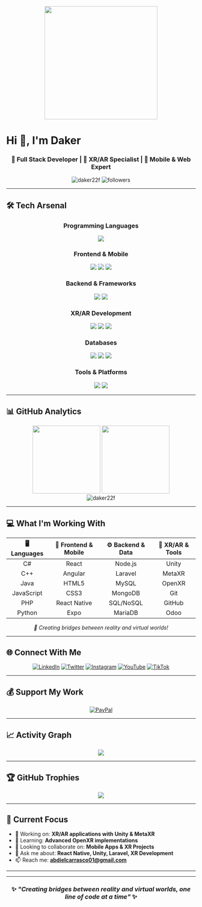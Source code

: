 <div align="center">
  <img height="300" src="https://i.pinimg.com/1200x/e8/6c/66/e86c665996b5b81e561887c57c519f6f.jpg"  />
</div>

# Hi 👋, I'm Daker

<div align="center">
  
### 🚀 Full Stack Developer | 🎯 XR/AR Specialist | 🌟 Mobile & Web Expert

<p>
  <img src="https://komarev.com/ghpvc/?username=Daker22f&label=Profile%20views&color=0e75b6&style=flat" alt="daker22f" />
  <img src="https://img.shields.io/github/followers/Daker22f?label=Followers&style=social" alt="followers" />
</p>

</div>

---

## 🛠️ **Tech Arsenal**

<div align="center">

### **Programming Languages**
<img src="https://skillicons.dev/icons?i=cs,cpp,java,javascript,nodejs" />

### **Frontend & Mobile**
<img src="https://skillicons.dev/icons?i=react,angular,html,css,js" />
<img src="https://img.shields.io/badge/React_Native-20232A?style=for-the-badge&logo=react&logoColor=61DAFB" />
<img src="https://img.shields.io/badge/Expo-1B1F23?style=for-the-badge&logo=expo&logoColor=white" />

### **Backend & Frameworks**
<img src="https://skillicons.dev/icons?i=php,nodejs" />
<img src="https://img.shields.io/badge/Laravel-FF2D20?style=for-the-badge&logo=laravel&logoColor=white" />

### **XR/AR Development**
<img src="https://skillicons.dev/icons?i=unity" />
<img src="https://img.shields.io/badge/Meta_XR-0467DF?style=for-the-badge&logo=meta&logoColor=white" />
<img src="https://img.shields.io/badge/OpenXR-FF6B35?style=for-the-badge&logo=khronos&logoColor=white" />

### **Databases**
<img src="https://skillicons.dev/icons?i=mysql,mongodb" />
<img src="https://img.shields.io/badge/SQL-4479A1?style=for-the-badge&logo=mysql&logoColor=white" />
<img src="https://img.shields.io/badge/NoSQL-4DB33D?style=for-the-badge&logo=mongodb&logoColor=white" />

### **Tools & Platforms**
<img src="https://skillicons.dev/icons?i=git,github" />
<img src="https://img.shields.io/badge/Odoo-714B67?style=for-the-badge&logo=odoo&logoColor=white" />

</div>

---

## 📊 **GitHub Analytics**

<div align="center">
  <img height="180em" src="https://github-readme-stats.vercel.app/api?username=Daker22f&show_icons=true&theme=tokyonight&include_all_commits=true&count_private=true"/>
  <img height="180em" src="https://github-readme-stats.vercel.app/api/top-langs/?username=Daker22f&layout=compact&langs_count=7&theme=tokyonight"/>
</div>

<div align="center">
  <img src="https://github-readme-streak-stats.herokuapp.com/?user=Daker22f&theme=tokyonight" alt="daker22f" />
</div>

---

## 💻 **What I'm Working With**

<div align="center">

| 🖥️ **Languages** | 🎨 **Frontend & Mobile** | ⚙️ **Backend & Data** | 🥽 **XR/AR & Tools** |
|:---:|:---:|:---:|:---:|
| C# | React | Node.js | Unity |
| C++ | Angular | Laravel | MetaXR |
| Java | HTML5 | MySQL | OpenXR |
| JavaScript | CSS3 | MongoDB | Git |
| PHP | React Native | SQL/NoSQL | GitHub |
| Python | Expo | MariaDB | Odoo |

</div>

<div align="center">
<i>🚀 Creating bridges between reality and virtual worlds!</i>
</div>



---

## 🌐 **Connect With Me**

<div align="center">

[![LinkedIn](https://img.shields.io/badge/LinkedIn-0077B5?style=for-the-badge&logo=linkedin&logoColor=white)](https://www.linkedin.com/in/abdiel-carrasco)
[![Twitter](https://img.shields.io/badge/Twitter-1DA1F2?style=for-the-badge&logo=twitter&logoColor=white)](https://x.com/abdiel22529?s=21)
[![Instagram](https://img.shields.io/badge/Instagram-E4405F?style=for-the-badge&logo=instagram&logoColor=white)](https://www.instagram.com/trebor_dev?igsh=MWJ6cWV2bm1jYzQyeA%3D%3D&utm_source=qr)
[![YouTube](https://img.shields.io/badge/YouTube-FF0000?style=for-the-badge&logo=youtube&logoColor=white)](https://www.youtube.com/@abdielcarrasco3291)
[![TikTok](https://img.shields.io/badge/TikTok-000000?style=for-the-badge&logo=tiktok&logoColor=white)](https://www.tiktok.com/@_fancy.man?_t=ZS-907Gg1VzH1U&_r=1)

</div>

---

## 💰 **Support My Work**

<div align="center">

[![PayPal](https://img.shields.io/badge/PayPal-00457C?style=for-the-badge&logo=paypal&logoColor=white)](https://paypal.me/RobertCarrasco458)

</div>

---

## 📈 **Activity Graph**

<div align="center">
  <img src="https://github-readme-activity-graph.vercel.app/graph?username=Daker22f&theme=tokyo-night&hide_border=true" />
</div>

---

## 🏆 **GitHub Trophies**

<div align="center">
  <img src="https://github-profile-trophy.vercel.app/?username=Daker22f&theme=tokyonight&no-frame=false&no-bg=false&margin-w=4" />
</div>

---

## 🎯 **Current Focus**

- 🔭 Working on: **XR/AR applications with Unity & MetaXR**
- 🌱 Learning: **Advanced OpenXR implementations**  
- 👯 Looking to collaborate on: **Mobile Apps & XR Projects**
- 💬 Ask me about: **React Native, Unity, Laravel, XR Development**
- 📫 Reach me: **abdielcarrasco01@gmail.com**

---


---

<div align="center">

### ✨ *"Creating bridges between reality and virtual worlds, one line of code at a time"* ✨

</div>


